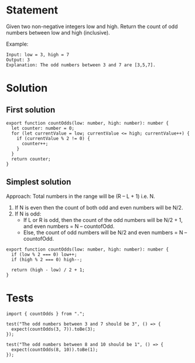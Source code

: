 # Statement
Given two non-negative integers low and high.
Return the count of odd numbers between low and high (inclusive).

Example: 
```
Input: low = 3, high = 7
Output: 3
Explanation: The odd numbers between 3 and 7 are [3,5,7].
```

# Solution
## First solution 
```
export function countOdds(low: number, high: number): number {
  let counter: number = 0;
  for (let currentValue = low; currentValue <= high; currentValue++) {
    if (currentValue % 2 != 0) {
      counter++;
    }
  }
  return counter;
}
```
## Simplest solution
Approach: Total numbers in the range will be (R – L + 1) i.e. N.  

1. If N is even then the count of both odd and even numbers will be N/2.
2. If N is odd: 
    - If L or R is odd, then the count of the odd numbers will be N/2 + 1, and even numbers = N – countofOdd.
    - Else, the count of odd numbers will be N/2 and even numbers = N – countofOdd.

```
export function countOdds(low: number, high: number): number {
  if (low % 2 === 0) low++;
  if (high % 2 === 0) high--;

  return (high - low) / 2 + 1;
}
```

# Tests
```
import { countOdds } from ".";

test("The odd numbers between 3 and 7 should be 3", () => {
  expect(countOdds(3, 7)).toBe(3);
});

test("The odd numbers between 8 and 10 should be 1", () => {
  expect(countOdds(8, 10)).toBe(1);
});
```
